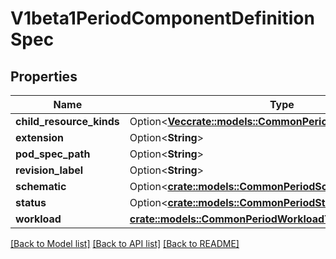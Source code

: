 # V1beta1PeriodComponentDefinitionSpec

## Properties

Name | Type | Description | Notes
------------ | ------------- | ------------- | -------------
**child_resource_kinds** | Option<[**Vec<crate::models::CommonPeriodChildResourceKind>**](common.ChildResourceKind.md)> |  | [optional]
**extension** | Option<**String**> |  | [optional]
**pod_spec_path** | Option<**String**> |  | [optional]
**revision_label** | Option<**String**> |  | [optional]
**schematic** | Option<[**crate::models::CommonPeriodSchematic**](common.Schematic.md)> |  | [optional]
**status** | Option<[**crate::models::CommonPeriodStatus**](common.Status.md)> |  | [optional]
**workload** | [**crate::models::CommonPeriodWorkloadTypeDescriptor**](common.WorkloadTypeDescriptor.md) |  | 

[[Back to Model list]](../README.md#documentation-for-models) [[Back to API list]](../README.md#documentation-for-api-endpoints) [[Back to README]](../README.md)


